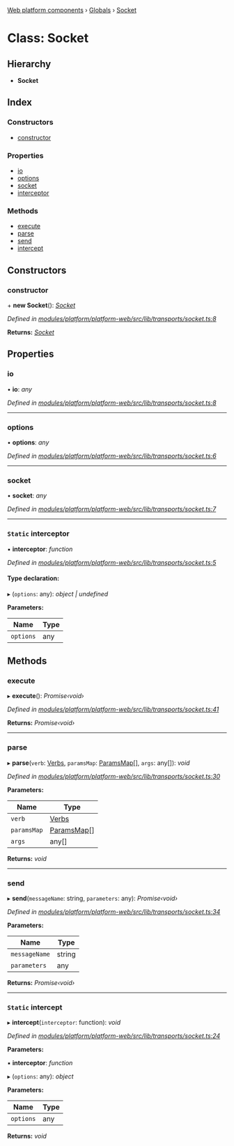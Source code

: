 [Web platform components](../README.md) › [Globals](../globals.md) › [Socket](socket.md)

# Class: Socket

## Hierarchy

* **Socket**

## Index

### Constructors

* [constructor](socket.md#constructor)

### Properties

* [io](socket.md#io)
* [options](socket.md#options)
* [socket](socket.md#socket)
* [interceptor](socket.md#static-interceptor)

### Methods

* [execute](socket.md#execute)
* [parse](socket.md#parse)
* [send](socket.md#send)
* [intercept](socket.md#static-intercept)

## Constructors

###  constructor

\+ **new Socket**(): *[Socket](socket.md)*

*Defined in [modules/platform/platform-web/src/lib/transports/socket.ts:8](https://github.com/nodulusteam/methodus.dev/blob/a3e1495/modules/platform/platform-web/src/lib/transports/socket.ts#L8)*

**Returns:** *[Socket](socket.md)*

## Properties

###  io

• **io**: *any*

*Defined in [modules/platform/platform-web/src/lib/transports/socket.ts:8](https://github.com/nodulusteam/methodus.dev/blob/a3e1495/modules/platform/platform-web/src/lib/transports/socket.ts#L8)*

___

###  options

• **options**: *any*

*Defined in [modules/platform/platform-web/src/lib/transports/socket.ts:6](https://github.com/nodulusteam/methodus.dev/blob/a3e1495/modules/platform/platform-web/src/lib/transports/socket.ts#L6)*

___

###  socket

• **socket**: *any*

*Defined in [modules/platform/platform-web/src/lib/transports/socket.ts:7](https://github.com/nodulusteam/methodus.dev/blob/a3e1495/modules/platform/platform-web/src/lib/transports/socket.ts#L7)*

___

### `Static` interceptor

▪ **interceptor**: *function*

*Defined in [modules/platform/platform-web/src/lib/transports/socket.ts:5](https://github.com/nodulusteam/methodus.dev/blob/a3e1495/modules/platform/platform-web/src/lib/transports/socket.ts#L5)*

#### Type declaration:

▸ (`options`: any): *object | undefined*

**Parameters:**

Name | Type |
------ | ------ |
`options` | any |

## Methods

###  execute

▸ **execute**(): *Promise‹void›*

*Defined in [modules/platform/platform-web/src/lib/transports/socket.ts:41](https://github.com/nodulusteam/methodus.dev/blob/a3e1495/modules/platform/platform-web/src/lib/transports/socket.ts#L41)*

**Returns:** *Promise‹void›*

___

###  parse

▸ **parse**(`verb`: [Verbs](../enums/verbs.md), `paramsMap`: [ParamsMap](paramsmap.md)[], `args`: any[]): *void*

*Defined in [modules/platform/platform-web/src/lib/transports/socket.ts:30](https://github.com/nodulusteam/methodus.dev/blob/a3e1495/modules/platform/platform-web/src/lib/transports/socket.ts#L30)*

**Parameters:**

Name | Type |
------ | ------ |
`verb` | [Verbs](../enums/verbs.md) |
`paramsMap` | [ParamsMap](paramsmap.md)[] |
`args` | any[] |

**Returns:** *void*

___

###  send

▸ **send**(`messageName`: string, `parameters`: any): *Promise‹void›*

*Defined in [modules/platform/platform-web/src/lib/transports/socket.ts:34](https://github.com/nodulusteam/methodus.dev/blob/a3e1495/modules/platform/platform-web/src/lib/transports/socket.ts#L34)*

**Parameters:**

Name | Type |
------ | ------ |
`messageName` | string |
`parameters` | any |

**Returns:** *Promise‹void›*

___

### `Static` intercept

▸ **intercept**(`interceptor`: function): *void*

*Defined in [modules/platform/platform-web/src/lib/transports/socket.ts:24](https://github.com/nodulusteam/methodus.dev/blob/a3e1495/modules/platform/platform-web/src/lib/transports/socket.ts#L24)*

**Parameters:**

▪ **interceptor**: *function*

▸ (`options`: any): *object*

**Parameters:**

Name | Type |
------ | ------ |
`options` | any |

**Returns:** *void*
